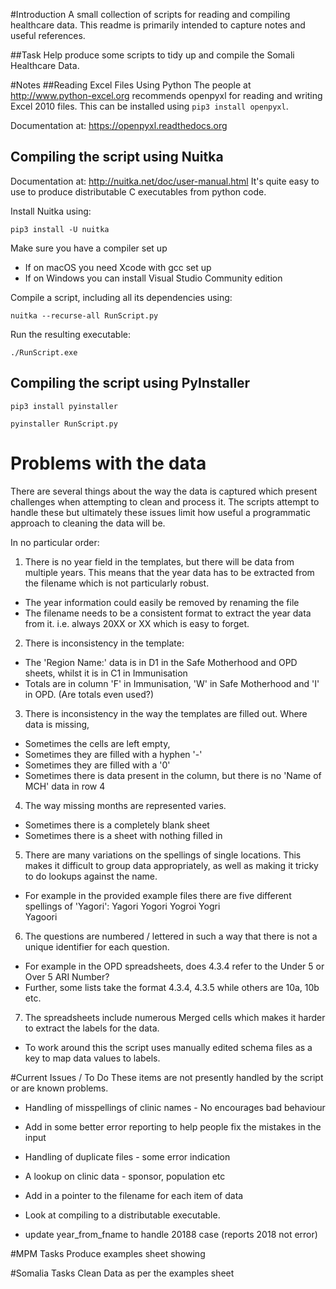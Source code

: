 
#Introduction
A small collection of scripts for reading and compiling healthcare data.
This readme is primarily intended to capture notes and useful references.

##Task
Help produce some scripts to tidy up and compile the Somali Healthcare Data.

#Notes
##Reading Excel Files Using Python
The people at http://www.python-excel.org recommends openpyxl for reading and writing Excel 2010 files.
This can be installed using `pip3 install openpyxl`.

Documentation at: https://openpyxl.readthedocs.org

## Compiling the script using Nuitka

Documentation at: http://nuitka.net/doc/user-manual.html 
It's quite easy to use to produce distributable C executables from python code.

Install Nuitka using:

`pip3 install -U nuitka`

Make sure you have a compiler set up
* If on macOS you need Xcode with gcc set up
* If on Windows you can install Visual Studio Community edition

Compile a script, including all its dependencies using:

`nuitka --recurse-all RunScript.py` 

Run the resulting executable:

`./RunScript.exe`

## Compiling the script using PyInstaller

`pip3 install pyinstaller`

`pyinstaller RunScript.py`


# Problems with the data 
There are several things about the way the data is captured which present challenges when
attempting to clean and process it. The scripts attempt to handle these but ultimately these issues limit how useful a 
programmatic approach to cleaning the data will be.

In no particular order:

1. There is no year field in the templates, but there will be data from multiple years.
This means that the year data has to be extracted from the filename which is not particularly robust.

* The year information could easily be removed by renaming the file
* The filename needs to be a consistent format to extract the year data from it. i.e. always 20XX or XX which is easy to forget.

2. There is inconsistency in the template:

* The 'Region Name:' data is in D1 in the Safe Motherhood and OPD sheets, whilst it is in C1 in Immunisation
* Totals are in column 'F' in Immunisation, 'W' in Safe Motherhood and 'I' in OPD. (Are totals even used?)

3. There is inconsistency in the way the templates are filled out. Where data is missing,
* Sometimes the cells are left empty, 
* Sometimes they are filled with a hyphen '-'
* Sometimes they are filled with a '0'
* Sometimes there is data present in the column, but there is no 'Name of MCH' data in row 4

4. The way missing months are represented varies. 
* Sometimes there is a completely blank sheet
* Sometimes there is a sheet with nothing filled in


5. There are many variations on the spellings of single locations. This makes it difficult to group data appropriately,
as well as making it tricky to do lookups against the name. 

* For example in the provided example files there are five different spellings of 'Yagori':
 Yagori	
 Yogori	
 Yogroi	
 Yogri	
 Yagoori

6. The questions are numbered / lettered in such a way that there is not a unique identifier for each question.
* For example in the OPD spreadsheets, does 4.3.4 refer to the Under 5 or Over 5 ARI Number?
* Further, some lists take the format 4.3.4, 4.3.5 while others are 10a, 10b etc.

7. The spreadsheets include numerous Merged cells which makes it harder to extract the labels for the data.
* To work around this the script uses manually edited schema files as a key to map data values to labels. 


#Current Issues / To Do
These items are not presently handled by the script or are known problems.

* Handling of misspellings of clinic names - No encourages bad behaviour

* Add in some better error reporting to help people fix the mistakes in the input

* Handling of duplicate files - some error indication

* A lookup on clinic data - sponsor, population etc
* Add in a pointer to the filename for each item of data

* Look at compiling to a distributable executable.
* update year_from_fname to handle 20188 case (reports 2018 not error)

#MPM Tasks
Produce examples sheet showing 

#Somalia Tasks
Clean Data as per the examples sheet